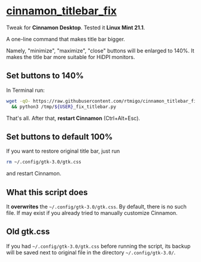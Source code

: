 # [cinnamon_titlebar_fix](https://github.com/rtmigo/cinnamon_titlebar_fix)

Tweak for **Cinnamon Desktop**. Tested it **Linux Mint 21.1**. 

A one-line command that makes title bar bigger. 

Namely, "minimize", "maximize", "close" buttons will be enlarged to 140%. 
It makes the title bar more suitable for HiDPI monitors.

## Set buttons to 140%

In Terminal run:

```bash
wget -qO- https://raw.githubusercontent.com/rtmigo/cinnamon_titlebar_fix/master/fix_titlebar.py > "/tmp/${USER}_fix_titlebar.py" \
  && python3 /tmp/${USER}_fix_titlebar.py  
```

That's all. After that, **restart Cinnamon** (Ctrl+Alt+Esc).

## Set buttons to default 100%

If you want to restore original title bar, just run

```bash
rm ~/.config/gtk-3.0/gtk.css
```

and restart Cinnamon.

##  What this script does

It **overwrites** the `~/.config/gtk-3.0/gtk.css`. By default, there is no such 
file. If may exist if you already tried to manually customize Cinnamon.

## Old gtk.css

If you had `~/.config/gtk-3.0/gtk.css` before running the script, its backup 
will be saved next to original file in the directory `~/.config/gtk-3.0/`.
